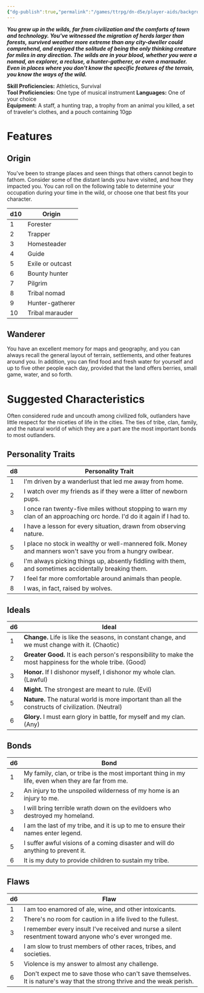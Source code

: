 ```yaml
---
{"dg-publish":true,"permalink":"/games/ttrpg/dn-d5e/player-aids/backgrounds/outlander/","tags":["TTRPG/DND/5e"]}
---
```



**_You grew up in the wilds, far from civilization and the comforts of town and technology. You've witnessed the migration of herds larger than forests, survived weather more extreme than any city-dweller could comprehend, and enjoyed the solitude of being the only thinking creature for miles in any direction. The wilds are in your blood, whether you were a nomad, an explorer, a recluse, a hunter-gatherer, or even a marauder. Even in places where you don't know the specific features of the terrain, you know the ways of the wild._**


**Skill Proficiencies:** Athletics, Survival  
**Tool Proficiencies:** One type of musical instrument 
**Languages:** One of your choice  
**Equipment:** A staff, a hunting trap, a trophy from an animal you killed, a set of traveler's clothes, and a pouch containing 10gp

# Features

## Origin

You've been to strange places and seen things that others cannot begin to fathom. Consider some of the distant lands you have visited, and how they impacted you. You can roll on the following table to determine your occupation during your time in the wild, or choose one that best fits your character.

|d10|Origin|
|---|---|
|1|Forester|
|2|Trapper|
|3|Homesteader|
|4|Guide|
|5|Exile or outcast|
|6|Bounty hunter|
|7|Pilgrim|
|8|Tribal nomad|
|9|Hunter-gatherer|
|10|Tribal marauder|

## Wanderer

You have an excellent memory for maps and geography, and you can always recall the general layout of terrain, settlements, and other features around you. In addition, you can find food and fresh water for yourself and up to five other people each day, provided that the land offers berries, small game, water, and so forth.

# Suggested Characteristics

Often considered rude and uncouth among civilized folk, outlanders have little respect for the niceties of life in the cities. The ties of tribe, clan, family, and the natural world of which they are a part are the most important bonds to most outlanders.

## Personality Traits

|d8|Personality Trait|
|---|---|
|1|I'm driven by a wanderlust that led me away from home.|
|2|I watch over my friends as if they were a litter of newborn pups.|
|3|I once ran twenty-five miles without stopping to warn my clan of an approaching orc horde. I'd do it again if I had to.|
|4|I have a lesson for every situation, drawn from observing nature.|
|5|I place no stock in wealthy or well-mannered folk. Money and manners won't save you from a hungry owlbear.|
|6|I'm always picking things up, absently fiddling with them, and sometimes accidentally breaking them.|
|7|I feel far more comfortable around animals than people.|
|8|I was, in fact, raised by wolves.|

## Ideals

|d6|Ideal|
|---|---|
|1|**Change.** Life is like the seasons, in constant change, and we must change with it. (Chaotic)|
|2|**Greater Good.** It is each person's responsibility to make the most happiness for the whole tribe. (Good)|
|3|**Honor.** If I dishonor myself, I dishonor my whole clan. (Lawful)|
|4|**Might.** The strongest are meant to rule. (Evil)|
|5|**Nature.** The natural world is more important than all the constructs of civilization. (Neutral)|
|6|**Glory.** I must earn glory in battle, for myself and my clan. (Any)|

## Bonds

|d6|Bond|
|---|---|
|1|My family, clan, or tribe is the most important thing in my life, even when they are far from me.|
|2|An injury to the unspoiled wilderness of my home is an injury to me.|
|3|I will bring terrible wrath down on the evildoers who destroyed my homeland.|
|4|I am the last of my tribe, and it is up to me to ensure their names enter legend.|
|5|I suffer awful visions of a coming disaster and will do anything to prevent it.|
|6|It is my duty to provide children to sustain my tribe.|

## Flaws

|d6|Flaw|
|---|---|
|1|I am too enamored of ale, wine, and other intoxicants.|
|2|There's no room for caution in a life lived to the fullest.|
|3|I remember every insult I've received and nurse a silent resentment toward anyone who's ever wronged me.|
|4|I am slow to trust members of other races, tribes, and societies.|
|5|Violence is my answer to almost any challenge.|
|6|Don't expect me to save those who can't save themselves. It is nature's way that the strong thrive and the weak perish.|